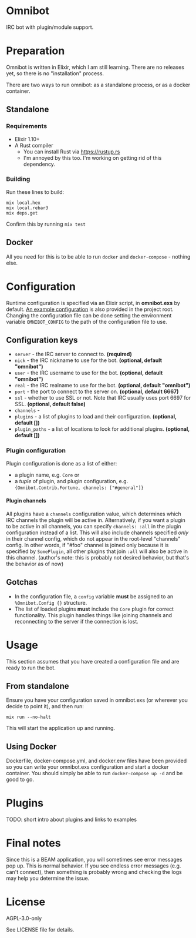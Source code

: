 # Omnibot

IRC bot with plugin/module support.

# Preparation

Omnibot is written in Elixir, which I am still learning. There are no releases yet, so there is no
"installation" process.

There are two ways to run omnibot: as a standalone process, or as a docker container.

## Standalone

### Requirements

* Elixir 1.10+
* A Rust compiler
    * You can install Rust via https://rustup.rs
    * I'm annoyed by this too. I'm working on getting rid of this dependency.

### Building

Run these lines to build:

```
mix local.hex
mix local.rebar3
mix deps.get
```

Confirm this by running `mix test`

## Docker

All you need for this is to be able to run `docker` and `docker-compose` - nothing else.

# Configuration

Runtime configuration is specified via an Elixir script, in **omnibot.exs** by default.  [An example
configuration](https://github.com/alekratz/omnibot/blob/master/omnibot.example.exs) is also provided
in the project root. Changing the configuration file can be done setting the environment variable
`OMNIBOT_CONFIG` to the path of the configuration file to use.

## Configuration keys

* `server` - the IRC server to connect to. **(required)**
* `nick` - the IRC nickname to use for the bot. **(optional, default "omnibot")**
* `user` - the IRC username to use for the bot. **(optional, default "omnibot")**
* `real` - the IRC realname to use for the bot. **(optional, default "omnibot")**
* `port` - the port to connect to the server on. **(optional, default 6667)**
* `ssl` - whether to use SSL or not. Note that IRC usually uses port 6697 for SSL. **(optional, default false)**
* `channels` - 
* `plugins` - a list of plugins to load and their configuration. **(optional, default [])**
* `plugin_paths` - a list of locations to look for additional plugins. **(optional, default [])**

### Plugin configuration

Plugin configuration is done as a list of either:

* a plugin name, e.g. `Core` or
* a *tuple* of plugin, and plugin configuration, e.g.
  `{Omnibot.Contrib.Fortune, channels: ["#general"]}`

#### Plugin channels

All plugins have a `channels` configuration value, which determines which IRC channels the plugin
will be active in. Alternatively, if you want a plugin to be active in all channels, you can specify
`channels: :all` in the plugin configuration instead of a list. This will also include channels
specified *only* in their channel config, which do not appear in the root-level "channels" config.
In other words, if "#foo" channel is joined only because it is specified by `SomePlugin`, all other
plugins that join `:all` will also be active in this channel. (author's note: this is probably not
desired behavior, but that's the behavior as of now)

## Gotchas

* In the configuration file, a `config` variable **must** be assigned to an `%Omnibot.Config {}`
  structure.
* The list of loaded plugins **must** include the `Core` plugin for correct functionality. This
  plugin handles things like joining channels and reconnecting to the server if the connection is
  lost.

# Usage

This section assumes that you have created a configuration file and are ready to run the bot.

## From standalone

Ensure you have your configuration saved in omnibot.exs (or wherever you decide to point it), and
then run:

`mix run --no-halt`

This will start the application up and running.

## Using Docker

Dockerfile, docker-compose.yml, and docker.env files have been provided so you can write your
omnibot.exs configuration and start a docker container. You should simply be able to run
`docker-compose up -d` and be good to go.

# Plugins

TODO: short intro about plugins and links to examples

# Final notes

Since this is a BEAM application, you will sometimes see error messages pop up. This is normal
behavior. If you see endless error messages (e.g. can't connect), then something is probably wrong
and checking the logs may help you determine the issue.

# License

AGPL-3.0-only

See LICENSE file for details.
